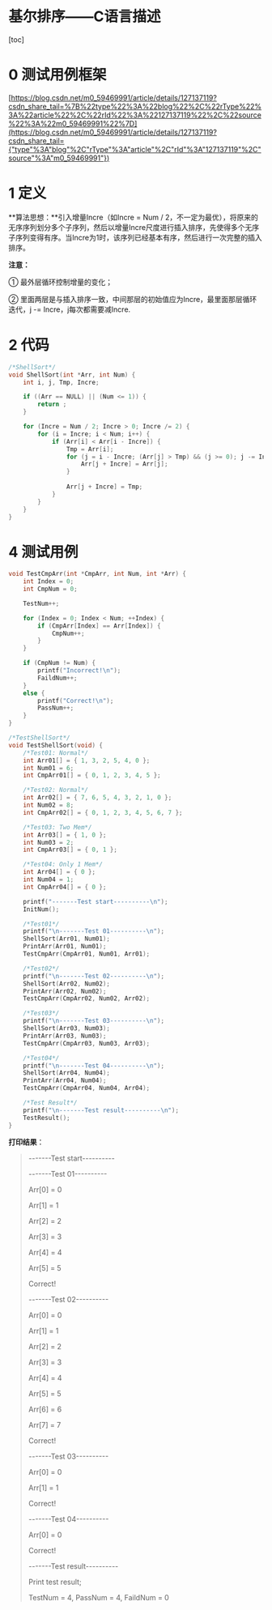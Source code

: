 # 基尔排序——C语言描述

[toc]

# 0 测试用例框架

[https://blog.csdn.net/m0_59469991/article/details/127137119?csdn_share_tail=%7B%22type%22%3A%22blog%22%2C%22rType%22%3A%22article%22%2C%22rId%22%3A%22127137119%22%2C%22source%22%3A%22m0_59469991%22%7D](https://blog.csdn.net/m0_59469991/article/details/127137119?csdn_share_tail={"type"%3A"blog"%2C"rType"%3A"article"%2C"rId"%3A"127137119"%2C"source"%3A"m0_59469991"})

# 1 定义

**算法思想：**引入增量Incre（如Incre = Num / 2，不一定为最优），将原来的无序序列划分多个子序列，然后以增量Incre尺度进行插入排序，先使得多个无序子序列变得有序。当Incre为1时，该序列已经基本有序，然后进行一次完整的插入排序。

**注意：**

①  最外层循环控制增量的变化；

②  里面两层是与插入排序一致，中间那层的初始值应为Incre，最里面那层循环迭代，j -= Incre，j每次都需要减Incre.

# 2 代码

```c
/*ShellSort*/
void ShellSort(int *Arr, int Num) {
	int i, j, Tmp, Incre;

	if ((Arr == NULL) || (Num <= 1)) {
		return ;
	}

	for (Incre = Num / 2; Incre > 0; Incre /= 2) {
		for (i = Incre; i < Num; i++) {
			if (Arr[i] < Arr[i - Incre]) {
				Tmp = Arr[i];
				for (j = i - Incre; (Arr[j] > Tmp) && (j >= 0); j -= Incre) {
					Arr[j + Incre] = Arr[j];
				}
				
				Arr[j + Incre] = Tmp;
			}
		}
	}
}
```

#  4 测试用例

```c
void TestCmpArr(int *CmpArr, int Num, int *Arr) {
	int Index = 0;
	int CmpNum = 0;

	TestNum++;

	for (Index = 0; Index < Num; ++Index) {
		if (CmpArr[Index] == Arr[Index]) {
			CmpNum++;
		}
	}

	if (CmpNum != Num) {
		printf("Incorrect!\n");
		FaildNum++;
	}
	else {
		printf("Correct!\n");
		PassNum++;
	}
}

/*TestShellSort*/
void TestShellSort(void) {
	/*Test01: Normal*/
	int Arr01[] = { 1, 3, 2, 5, 4, 0 };
	int Num01 = 6;
	int CmpArr01[] = { 0, 1, 2, 3, 4, 5 };

	/*Test02: Normal*/
	int Arr02[] = { 7, 6, 5, 4, 3, 2, 1, 0 };
	int Num02 = 8;
	int CmpArr02[] = { 0, 1, 2, 3, 4, 5, 6, 7 };

	/*Test03: Two Mem*/
	int Arr03[] = { 1, 0 };
	int Num03 = 2;
	int CmpArr03[] = { 0, 1 };

	/*Test04: Only 1 Mem*/
	int Arr04[] = { 0 };
	int Num04 = 1;
	int CmpArr04[] = { 0 };

	printf("-------Test start----------\n");
	InitNum();

	/*Test01*/
	printf("\n-------Test 01----------\n");
	ShellSort(Arr01, Num01);
	PrintArr(Arr01, Num01);
	TestCmpArr(CmpArr01, Num01, Arr01);

	/*Test02*/
	printf("\n-------Test 02----------\n");
	ShellSort(Arr02, Num02);
	PrintArr(Arr02, Num02);
	TestCmpArr(CmpArr02, Num02, Arr02);

	/*Test03*/
	printf("\n-------Test 03----------\n");
	ShellSort(Arr03, Num03);
	PrintArr(Arr03, Num03);
	TestCmpArr(CmpArr03, Num03, Arr03);

	/*Test04*/
	printf("\n-------Test 04----------\n");
	ShellSort(Arr04, Num04);
	PrintArr(Arr04, Num04);
	TestCmpArr(CmpArr04, Num04, Arr04);

	/*Test Result*/
	printf("\n-------Test result----------\n");
	TestResult();
}
```

 **打印结果**：

> -------Test start----------
>
>  
>
> -------Test 01----------
>
> Arr[0] = 0
>
> Arr[1] = 1
>
> Arr[2] = 2
>
> Arr[3] = 3
>
> Arr[4] = 4
>
> Arr[5] = 5
>
> Correct!
>
>  
>
> -------Test 02----------
>
> Arr[0] = 0
>
> Arr[1] = 1
>
> Arr[2] = 2
>
> Arr[3] = 3
>
> Arr[4] = 4
>
> Arr[5] = 5
>
> Arr[6] = 6
>
> Arr[7] = 7
>
> Correct!
>
>  
>
> -------Test 03----------
>
> Arr[0] = 0
>
> Arr[1] = 1
>
> Correct!
>
>  
>
> -------Test 04----------
>
> Arr[0] = 0
>
> Correct!
>
>  
>
> -------Test result----------
>
> Print test result;
>
> TestNum = 4, PassNum = 4, FaildNum = 0

